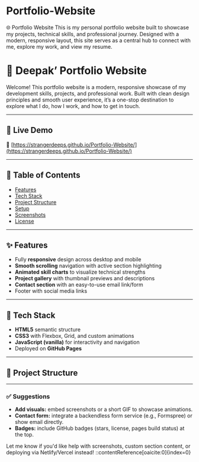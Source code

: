 # Portfolio-Website
🌐 Portfolio Website This is my personal portfolio website built to showcase my projects, technical skills, and professional journey. Designed with a modern, responsive layout, this site serves as a central hub to connect with me, explore my work, and view my resume.
# 🌟 Deepak’ Portfolio Website

Welcome! This portfolio website is a modern, responsive showcase of my development skills, projects, and professional work. Built with clean design principles and smooth user experience, it’s a one-stop destination to explore what I do, how I work, and how to get in touch.

---

## 🚀 Live Demo

🔗 [https://strangerdeeps.github.io/Portfolio-Website/](https://strangerdeeps.github.io/Portfolio-Website/)

---

## 🧭 Table of Contents

- [Features](#features)  
- [Tech Stack](#tech-stack)  
- [Project Structure](#project-structure)  
- [Setup](#setup)  
- [Screenshots](#screenshots)  
- [License](#license)

---

## ✨ Features

- Fully **responsive** design across desktop and mobile  
- **Smooth scrolling** navigation with active section highlighting  
- **Animated skill charts** to visualize technical strengths  
- **Project gallery** with thumbnail previews and descriptions  
- **Contact section** with an easy-to-use email link/form  
- Footer with social media links

---

## 🧰 Tech Stack

- **HTML5** semantic structure  
- **CSS3** with Flexbox, Grid, and custom animations  
- **JavaScript (vanilla)** for interactivity and navigation  
- Deployed on **GitHub Pages**

---

## 📁 Project Structure

---

### ✅ Suggestions

- **Add visuals:** embed screenshots or a short GIF to showcase animations.  
- **Contact form:** integrate a backendless form service (e.g., Formspree) or show email directly.  
- **Badges:** include GitHub badges (stars, license, pages build status) at the top.

Let me know if you'd like help with screenshots, custom section content, or deploying via Netlify/Vercel instead!
::contentReference[oaicite:0]{index=0}


